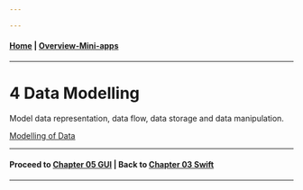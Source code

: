 ```yaml
---

---
```

#### [Home](../README.md) | [Overview-Mini-apps](../demo-apps.md)

---


# 4 Data Modelling

Model data representation, data flow, data storage and data manipulation. 
  
[Modelling of Data](Data-Modelling/README.md)
  
---
#### Proceed to [Chapter 05 GUI](../chapter-05-gui/README.md) | Back to [Chapter 03 Swift](../chapter-03-swift/README.md)

---